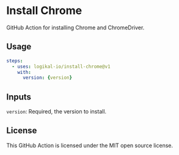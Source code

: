 Install Chrome
==============
GitHub Action for installing Chrome and ChromeDriver.

Usage
-----
```yaml
steps:
  - uses: logikal-io/install-chrome@v1
    with:
      version: {version}
```

Inputs
------
`version`: Required, the version to install.

License
-------
This GitHub Action is licensed under the MIT open source license.
